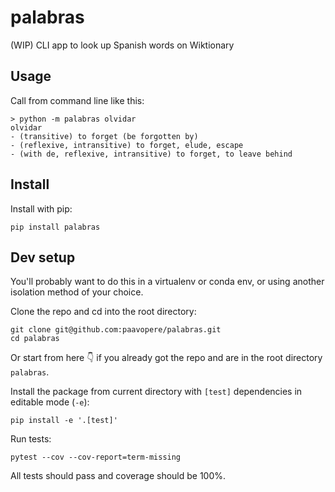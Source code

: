 # palabras
(WIP) CLI app to look up Spanish words on Wiktionary

## Usage

Call from command line like this:
```
> python -m palabras olvidar
olvidar
- (transitive) to forget (be forgotten by)
- (reflexive, intransitive) to forget, elude, escape
- (with de, reflexive, intransitive) to forget, to leave behind
```

## Install

Install with pip:

```
pip install palabras
```

## Dev setup

You'll probably want to do this in a virtualenv or conda env, or using another isolation method of your choice.

Clone the repo and cd into the root directory:

```
git clone git@github.com:paavopere/palabras.git
cd palabras
```

Or start from here 👇 if you already got the repo and are in the root directory `palabras`.

Install the package from current directory with `[test]` dependencies in editable mode (`-e`):

```
pip install -e '.[test]'
```

Run tests:

```
pytest --cov --cov-report=term-missing
```

All tests should pass and coverage should be 100%.